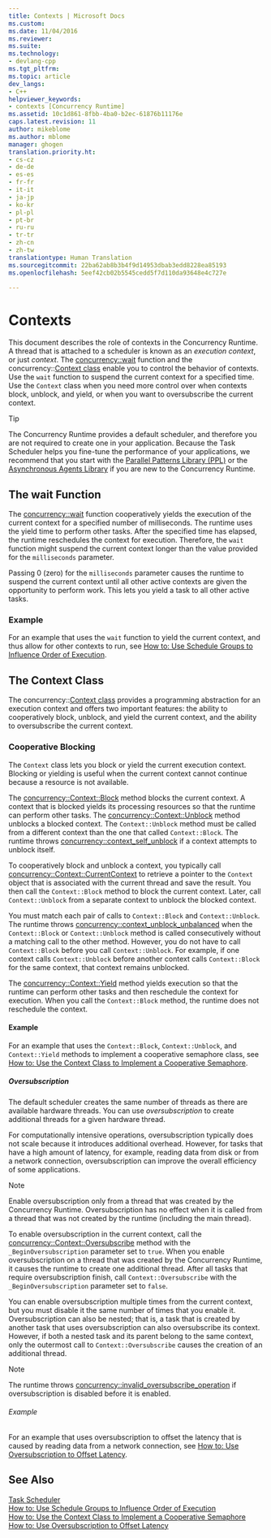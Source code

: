 ```yaml
---
title: Contexts | Microsoft Docs
ms.custom: 
ms.date: 11/04/2016
ms.reviewer: 
ms.suite: 
ms.technology:
- devlang-cpp
ms.tgt_pltfrm: 
ms.topic: article
dev_langs:
- C++
helpviewer_keywords:
- contexts [Concurrency Runtime]
ms.assetid: 10c1d861-8fbb-4ba0-b2ec-61876b11176e
caps.latest.revision: 11
author: mikeblome
ms.author: mblome
manager: ghogen
translation.priority.ht:
- cs-cz
- de-de
- es-es
- fr-fr
- it-it
- ja-jp
- ko-kr
- pl-pl
- pt-br
- ru-ru
- tr-tr
- zh-cn
- zh-tw
translationtype: Human Translation
ms.sourcegitcommit: 22ba62ab8b3b4f9d14953dbab3edd8228ea85193
ms.openlocfilehash: 5eef42cb02b5545cedd5f7d110da93648e4c727e

---
```

# Contexts

This document describes the role of contexts in the Concurrency Runtime. A thread that is attached to a scheduler is known as an *execution context*, or just *context*. The [concurrency::wait](reference/concurrency-namespace-functions.md#wait) function and the concurrency::[Context class](../../parallel/concrt/reference/context-class.md) enable you to control the behavior of contexts. Use the `wait` function to suspend the current context for a specified time. Use the `Context` class when you need more control over when contexts block, unblock, and yield, or when you want to oversubscribe the current context.  
  
> [!TIP]
>  The Concurrency Runtime provides a default scheduler, and therefore you are not required to create one in your application. Because the Task Scheduler helps you fine-tune the performance of your applications, we recommend that you start with the [Parallel Patterns Library (PPL)](../../parallel/concrt/parallel-patterns-library-ppl.md) or the [Asynchronous Agents Library](../../parallel/concrt/asynchronous-agents-library.md) if you are new to the Concurrency Runtime.  
  
## The wait Function  

 The [concurrency::wait](reference/concurrency-namespace-functions.md#wait) function cooperatively yields the execution of the current context for a specified number of milliseconds. The runtime uses the yield time to perform other tasks. After the specified time has elapsed, the runtime reschedules the context for execution. Therefore, the `wait` function might suspend the current context longer than the value provided for the `milliseconds` parameter.  
  
 Passing 0 (zero) for the `milliseconds` parameter causes the runtime to suspend the current context until all other active contexts are given the opportunity to perform work. This lets you yield a task to all other active tasks.  
  
### Example  
 For an example that uses the `wait` function to yield the current context, and thus allow for other contexts to run, see [How to: Use Schedule Groups to Influence Order of Execution](../../parallel/concrt/how-to-use-schedule-groups-to-influence-order-of-execution.md).  
  
## The Context Class  
 The concurrency::[Context class](../../parallel/concrt/reference/context-class.md) provides a programming abstraction for an execution context and offers two important features: the ability to cooperatively block, unblock, and yield the current context, and the ability to oversubscribe the current context.  
  
### Cooperative Blocking  
 The `Context` class lets you block or yield the current execution context. Blocking or yielding is useful when the current context cannot continue because a resource is not available.  
  

 The [concurrency::Context::Block](reference/context-class.md#block) method blocks the current context. A context that is blocked yields its processing resources so that the runtime can perform other tasks. The [concurrency::Context::Unblock](reference/context-class.md#unblock) method unblocks a blocked context. The `Context::Unblock` method must be called from a different context than the one that called `Context::Block`. The runtime throws [concurrency::context_self_unblock](../../parallel/concrt/reference/context-self-unblock-class.md) if a context attempts to unblock itself.  
  
 To cooperatively block and unblock a context, you typically call [concurrency::Context::CurrentContext](reference/context-class.md#currentcontext) to retrieve a pointer to the `Context` object that is associated with the current thread and save the result. You then call the `Context::Block` method to block the current context. Later, call `Context::Unblock` from a separate context to unblock the blocked context.  
  
 You must match each pair of calls to `Context::Block` and `Context::Unblock`. The runtime throws [concurrency::context_unblock_unbalanced](../../parallel/concrt/reference/context-unblock-unbalanced-class.md) when the `Context::Block` or `Context::Unblock` method is called consecutively without a matching call to the other method. However, you do not have to call `Context::Block` before you call `Context::Unblock`. For example, if one context calls `Context::Unblock` before another context calls `Context::Block` for the same context, that context remains unblocked.  
  
 The [concurrency::Context::Yield](reference/context-class.md#yield) method yields execution so that the runtime can perform other tasks and then reschedule the context for execution. When you call the `Context::Block` method, the runtime does not reschedule the context.  

  
#### Example  
 For an example that uses the `Context::Block`, `Context::Unblock`, and `Context::Yield` methods to implement a cooperative semaphore class, see [How to: Use the Context Class to Implement a Cooperative Semaphore](../../parallel/concrt/how-to-use-the-context-class-to-implement-a-cooperative-semaphore.md).  
  
##### Oversubscription  
 The default scheduler creates the same number of threads as there are available hardware threads. You can use *oversubscription* to create additional threads for a given hardware thread.  
  
 For computationally intensive operations, oversubscription typically does not scale because it introduces additional overhead. However, for tasks that have a high amount of latency, for example, reading data from disk or from a network connection, oversubscription can improve the overall efficiency of some applications.  
  
> [!NOTE]
>  Enable oversubscription only from a thread that was created by the Concurrency Runtime. Oversubscription has no effect when it is called from a thread that was not created by the runtime (including the main thread).  
  
 To enable oversubscription in the current context, call the [concurrency::Context::Oversubscribe](reference/context-class.md#oversubscribe) method with the `_BeginOversubscription` parameter set to `true`. When you enable oversubscription on a thread that was created by the Concurrency Runtime, it causes the runtime to create one additional thread. After all tasks that require oversubscription finish, call `Context::Oversubscribe` with the `_BeginOversubscription` parameter set to `false`.  

  
 You can enable oversubscription multiple times from the current context, but you must disable it the same number of times that you enable it. Oversubscription can also be nested; that is, a task that is created by another task that uses oversubscription can also oversubscribe its context. However, if both a nested task and its parent belong to the same context, only the outermost call to `Context::Oversubscribe` causes the creation of an additional thread.  
  
> [!NOTE]
>  The runtime throws [concurrency::invalid_oversubscribe_operation](../../parallel/concrt/reference/invalid-oversubscribe-operation-class.md) if oversubscription is disabled before it is enabled.  
  
###### Example  
 For an example that uses oversubscription to offset the latency that is caused by reading data from a network connection, see [How to: Use Oversubscription to Offset Latency](../../parallel/concrt/how-to-use-oversubscription-to-offset-latency.md).  
  
## See Also  
 [Task Scheduler](../../parallel/concrt/task-scheduler-concurrency-runtime.md)   
 [How to: Use Schedule Groups to Influence Order of Execution](../../parallel/concrt/how-to-use-schedule-groups-to-influence-order-of-execution.md)   
 [How to: Use the Context Class to Implement a Cooperative Semaphore](../../parallel/concrt/how-to-use-the-context-class-to-implement-a-cooperative-semaphore.md)   
 [How to: Use Oversubscription to Offset Latency](../../parallel/concrt/how-to-use-oversubscription-to-offset-latency.md)




<!--HONumber=Jan17_HO2-->



